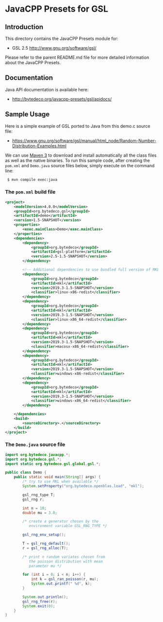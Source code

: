 JavaCPP Presets for GSL
=======================

Introduction
------------
This directory contains the JavaCPP Presets module for:

 * GSL 2.5  http://www.gnu.org/software/gsl/

Please refer to the parent README.md file for more detailed information about the JavaCPP Presets.


Documentation
-------------
Java API documentation is available here:

 * http://bytedeco.org/javacpp-presets/gsl/apidocs/


Sample Usage
------------
Here is a simple example of GSL ported to Java from this demo.c source file:

 * https://www.gnu.org/software/gsl/manual/html_node/Random-Number-Distribution-Examples.html

We can use [Maven 3](http://maven.apache.org/) to download and install automatically all the class files as well as the native binaries. To run this sample code, after creating the `pom.xml` and `Demo.java` source files below, simply execute on the command line:
```bash
 $ mvn compile exec:java
```

### The `pom.xml` build file
```xml
<project>
    <modelVersion>4.0.0</modelVersion>
    <groupId>org.bytedeco.gsl</groupId>
    <artifactId>demo</artifactId>
    <version>1.5-SNAPSHOT</version>
    <properties>
        <exec.mainClass>Demo</exec.mainClass>
    </properties>
    <dependencies>
        <dependency>
            <groupId>org.bytedeco</groupId>
            <artifactId>gsl-platform</artifactId>
            <version>2.5-1.5-SNAPSHOT</version>
        </dependency>

        <!-- Additional dependencies to use bundled full version of MKL -->
        <dependency>
            <groupId>org.bytedeco</groupId>
            <artifactId>mkl</artifactId>
            <version>2019.3-1.5-SNAPSHOT</version>
            <classifier>linux-x86-redist</classifier>
        </dependency>
        <dependency>
            <groupId>org.bytedeco</groupId>
            <artifactId>mkl</artifactId>
            <version>2019.3-1.5-SNAPSHOT</version>
            <classifier>linux-x86_64-redist</classifier>
        </dependency>
        <dependency>
            <groupId>org.bytedeco</groupId>
            <artifactId>mkl</artifactId>
            <version>2019.3-1.5-SNAPSHOT</version>
            <classifier>macosx-x86_64-redist</classifier>
        </dependency>
        <dependency>
            <groupId>org.bytedeco</groupId>
            <artifactId>mkl</artifactId>
            <version>2019.3-1.5-SNAPSHOT</version>
            <classifier>windows-x86-redist</classifier>
        </dependency>
        <dependency>
            <groupId>org.bytedeco</groupId>
            <artifactId>mkl</artifactId>
            <version>2019.3-1.5-SNAPSHOT</version>
            <classifier>windows-x86_64-redist</classifier>
        </dependency>

    </dependencies>
    <build>
        <sourceDirectory>.</sourceDirectory>
    </build>
</project>
```

### The `Demo.java` source file
```java
import org.bytedeco.javacpp.*;
import org.bytedeco.gsl.*;
import static org.bytedeco.gsl.global.gsl.*;

public class Demo {
    public static void main(String[] args) {
        /* try to use MKL when available */
        System.setProperty("org.bytedeco.openblas.load", "mkl");

        gsl_rng_type T;
        gsl_rng r;

        int n = 10;
        double mu = 3.0;

        /* create a generator chosen by the 
           environment variable GSL_RNG_TYPE */

        gsl_rng_env_setup();

        T = gsl_rng_default();
        r = gsl_rng_alloc(T);

        /* print n random variates chosen from 
           the poisson distribution with mean 
           parameter mu */

        for (int i = 0; i < n; i++) {
            int k = gsl_ran_poisson(r, mu);
            System.out.printf(" %d", k);
        }

        System.out.println();
        gsl_rng_free(r);
        System.exit(0);
    }
}
```
